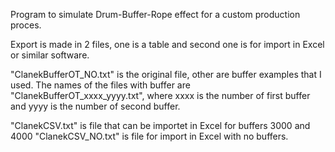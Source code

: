 Program to simulate Drum-Buffer-Rope effect for a custom production proces.

Export is made in 2 files, one is a table and second one is for import in Excel or similar software.

"ClanekBufferOT_NO.txt" is the original file, other are buffer examples that I used.
The names of the files with buffer are "ClanekBufferOT_xxxx_yyyy.txt", where xxxx is the number of 
first buffer and yyyy is the number of second buffer.

"ClanekCSV.txt" is file that can be importet in Excel for buffers 3000 and 4000
"ClanekCSV_NO.txt" is file for import in Excel with no buffers.

